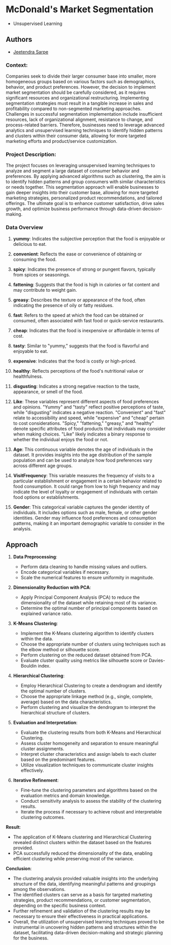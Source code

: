 
# McDonald's Market Segmentation
 - Unsupervised Learning 




## Authors

- [Jeetendra Sarpe](https://github.com/jtndr26)


### Context:
Companies seek to divide their larger consumer base into smaller, more homogeneous groups based on various factors such as demographics, behavior, and product preferences. However, the decision to implement market segmentation should be carefully considered, as it requires significant resources and organizational restructuring. Implementing segmentation strategies must result in a tangible increase in sales and profitability compared to non-segmented marketing approaches. Challenges in successful segmentation implementation include insufficient resources, lack of organizational alignment, resistance to change, and process-related barriers. Therefore, businesses need to leverage advanced analytics and unsupervised learning techniques to identify hidden patterns and clusters within their consumer data, allowing for more targeted marketing efforts and product/service customization.

### Project Description:
The project focuses on leveraging unsupervised learning techniques to analyze and segment a large dataset of consumer behavior and preferences. By applying advanced algorithms such as clustering, the aim is to identify hidden patterns and group consumers with similar characteristics or needs together. This segmentation approach will enable businesses to gain deeper insights into their customer base, allowing for more targeted marketing strategies, personalized product recommendations, and tailored offerings. The ultimate goal is to enhance customer satisfaction, drive sales growth, and optimize business performance through data-driven decision-making.


### Data Overview

1. **yummy**: Indicates the subjective perception that the food is enjoyable or delicious to eat.
2. **convenient**: Reflects the ease or convenience of obtaining or consuming the food.
3. **spicy**: Indicates the presence of strong or pungent flavors, typically from spices or seasonings.
4. **fattening**: Suggests that the food is high in calories or fat content and may contribute to weight gain.
5. **greasy**: Describes the texture or appearance of the food, often indicating the presence of oily or fatty residues.
6. **fast**: Refers to the speed at which the food can be obtained or consumed, often associated with fast food or quick-service restaurants.
7. **cheap**: Indicates that the food is inexpensive or affordable in terms of cost.
8. **tasty**: Similar to "yummy," suggests that the food is flavorful and enjoyable to eat.
9. **expensive**: Indicates that the food is costly or high-priced.
10. **healthy**: Reflects perceptions of the food's nutritional value or healthfulness.
11. **disgusting**: Indicates a strong negative reaction to the taste, appearance, or smell of the food.
12. **Like**: These variables represent different aspects of food preferences and opinions. "Yummy" and "tasty" reflect positive perceptions of taste, while "disgusting" indicates a negative reaction. "Convenient" and "fast" relate to accessibility and speed, while "expensive" and "cheap" pertain to cost considerations. "Spicy," "fattening," "greasy," and "healthy" denote specific attributes of food products that individuals may consider when making choices. "Like" likely indicates a binary response to whether the individual enjoys the food or not.

13. **Age**: This continuous variable denotes the age of individuals in the dataset. It provides insights into the age distribution of the sample population and can be used to analyze how food preferences vary across different age groups.

14. **VisitFrequency**: This variable measures the frequency of visits to a particular establishment or engagement in a certain behavior related to food consumption. It could range from low to high frequency and may indicate the level of loyalty or engagement of individuals with certain food options or establishments.

15. **Gender**: This categorical variable captures the gender identity of individuals. It includes options such as male, female, or other gender identities. Gender may influence food preferences and consumption patterns, making it an important demographic variable to consider in the analysis.

## Approach

1. **Data Preprocessing**:
   - Perform data cleaning to handle missing values and outliers.
   - Encode categorical variables if necessary.
   - Scale the numerical features to ensure uniformity in magnitude.

2. **Dimensionality Reduction with PCA**:
   - Apply Principal Component Analysis (PCA) to reduce the dimensionality of the dataset while retaining most of its variance.
   - Determine the optimal number of principal components based on explained variance ratio.
   
3. **K-Means Clustering**:
   - Implement the K-Means clustering algorithm to identify clusters within the data.
   - Choose the appropriate number of clusters using techniques such as the elbow method or silhouette score.
   - Perform clustering on the reduced dataset obtained from PCA.
   - Evaluate cluster quality using metrics like silhouette score or Davies-Bouldin index.

4. **Hierarchical Clustering**:
   - Employ Hierarchical Clustering to create a dendrogram and identify the optimal number of clusters.
   - Choose the appropriate linkage method (e.g., single, complete, average) based on the data characteristics.
   - Perform clustering and visualize the dendrogram to interpret the hierarchical structure of clusters.

5. **Evaluation and Interpretation**:
   - Evaluate the clustering results from both K-Means and Hierarchical Clustering.
   - Assess cluster homogeneity and separation to ensure meaningful cluster assignments.
   - Interpret cluster characteristics and assign labels to each cluster based on the predominant features.
   - Utilize visualization techniques to communicate cluster insights effectively.

6. **Iterative Refinement**:
   - Fine-tune the clustering parameters and algorithms based on the evaluation metrics and domain knowledge.
   - Conduct sensitivity analysis to assess the stability of the clustering results.
   - Iterate the process if necessary to achieve robust and interpretable clustering outcomes.

**Result**:
- The application of K-Means clustering and Hierarchical Clustering revealed distinct clusters within the dataset based on the features provided.
- PCA successfully reduced the dimensionality of the data, enabling efficient clustering while preserving most of the variance.

**Conclusion**:
- The clustering analysis provided valuable insights into the underlying structure of the data, identifying meaningful patterns and groupings among the observations.
- The identified clusters can serve as a basis for targeted marketing strategies, product recommendations, or customer segmentation, depending on the specific business context.
- Further refinement and validation of the clustering results may be necessary to ensure their effectiveness in practical applications.
- Overall, the utilization of unsupervised learning techniques proved to be instrumental in uncovering hidden patterns and structures within the dataset, facilitating data-driven decision-making and strategic planning for the business.